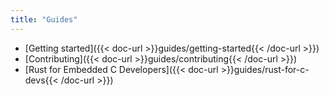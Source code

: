 ```yaml
---
title: "Guides"
---
```


* [Getting started]({{< doc-url >}}guides/getting-started{{< /doc-url >}})
* [Contributing]({{< doc-url >}}guides/contributing{{< /doc-url >}})
* [Rust for Embedded C Developers]({{< doc-url >}}guides/rust-for-c-devs{{< /doc-url >}})
